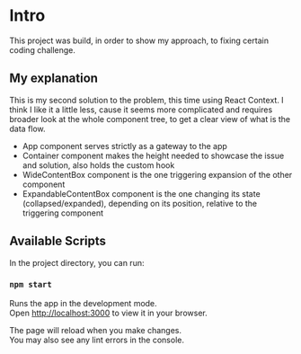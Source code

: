 # Intro

This project was build, in order to show my approach, to fixing certain coding challenge. 

## My explanation

This is my second solution to the problem, this time using React Context. 
I think I like it a little less, cause it seems more complicated and requires broader look at the
whole component tree, to get a clear view of what is the data flow. 

- App component serves strictly as a gateway to the app
- Container component makes the height needed to showcase the issue and solution, also holds the custom hook
- WideContentBox component is the one triggering expansion of the other component
- ExpandableContentBox component is the one changing its state (collapsed/expanded), depending on its position, relative to the triggering component

## Available Scripts

In the project directory, you can run:

### `npm start`

Runs the app in the development mode.\
Open [http://localhost:3000](http://localhost:3000) to view it in your browser.

The page will reload when you make changes.\
You may also see any lint errors in the console.
